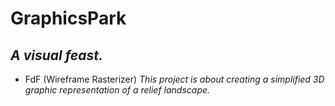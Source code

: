 # GraphicsPark

## *A visual feast.*


- FdF (Wireframe Rasterizer)
*This project is about creating a simplified 3D graphic representation of a relief landscape.*

